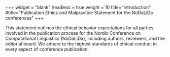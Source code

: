+++
widget = "blank"
headless = true
weight = 10
title="Introduction"
#title="Publication Ethics and Malpractice Statement for the NoDaLiDa conferences"
+++

This statement outlines the ethical behavior expectations for all parties involved in the publication process for the Nordic Conference on Computational Linguistics (NoDaLiDa), including authors, reviewers, and the editorial board. We adhere to the highest standards of ethical conduct in every aspect of conference publication.
